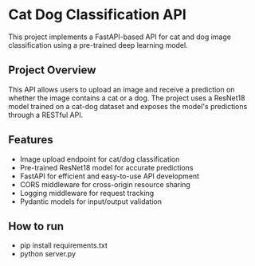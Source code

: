 # Cat Dog Classification API

This project implements a FastAPI-based API for cat and dog image classification using a pre-trained deep learning model.

## Project Overview

This API allows users to upload an image and receive a prediction on whether the image contains a cat or a dog. The project uses a ResNet18 model trained on a cat-dog dataset and exposes the model's predictions through a RESTful API.

## Features

- Image upload endpoint for cat/dog classification
- Pre-trained ResNet18 model for accurate predictions
- FastAPI for efficient and easy-to-use API development
- CORS middleware for cross-origin resource sharing
- Logging middleware for request tracking
- Pydantic models for input/output validation

## How to run

- pip install requirements.txt
- python server.py
